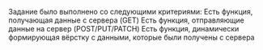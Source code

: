 Задание было выполнено со следующими критериями:
Есть функция, получающая данные с сервера (GET)
Есть функция, отправляющие данные на сервер (POST/PUT/PATCH)
Есть функция, динамически формирующая вёрстку с данными, которые были получены с сервера
